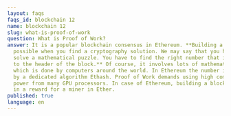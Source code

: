 ```yaml
---
layout: faqs
faqs_id: blockchain 12
name: blockchain 12
slug: what-is-proof-of-work
question: What is Proof of Work?
answer: It is a popular blockchain consensus in Ethereum. **Building a block is
  possible when you find a cryptography solution. We may say that you have to
  solve a mathematical puzzle. You have to find the right number that is added
  to the header of the block.** Of course, it involves lots of mathematic work
  which is done by computers around the world. In Ethereum the number is found
  by a dedicated algorithm Ethash. Proof of Work demands using high computer
  power from many GPU processors. In case of Ethereum, building a block results
  in a reward for a miner in Ether.
published: true
language: en
---
```

